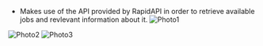 - Makes use of the API provided by RapidAPI in order to retrieve available jobs and revlevant information about it.
![Photo1](https://github.com/mihaihov/ReHireNative/assets/102878955/0a90768e-9cf2-4072-9b6b-f66a22c6743d)

![Photo2](https://github.com/mihaihov/ReHireNative/assets/102878955/e0b49a24-dd01-4d30-9b4a-5a939013155b)
![Photo3](https://github.com/mihaihov/ReHireNative/assets/102878955/f1371aed-9f44-4a91-92ef-4388cd0ddd30)
